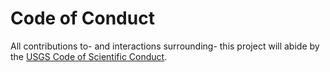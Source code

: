 Code of Conduct
===============

All contributions to- and interactions surrounding- this project will abide by
the [USGS Code of Scientific Conduct][1].



[1]: https://www.usgs.gov/media/files/usgs-code-scientific-conduct
